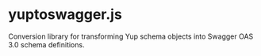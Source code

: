 # yuptoswagger.js
Conversion library for transforming Yup schema objects into Swagger OAS 3.0 schema definitions.
